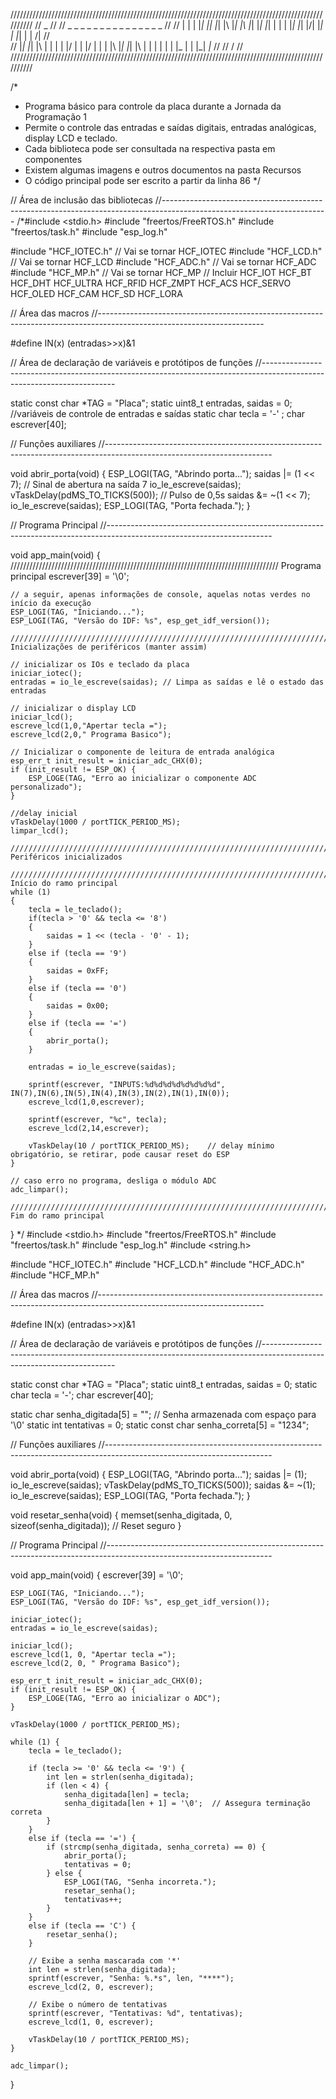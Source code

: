 //////////////////////////////////////////////////////////////////////////////////////////////////////////
//                                                                                       _              //
//               _    _       _      _        _     _   _   _    _   _   _        _   _  _   _          //
//           |  | |  |_| |\| |_| |\ |_|   |\ |_|   |_| |_| | |  |   |_| |_| |\/| |_| |  |_| | |   /|    //    
//         |_|  |_|  |\  | | | | |/ | |   |/ | |   |   |\  |_|  |_| |\  | | |  | | | |_ | | |_|   _|_   //
//                                                                                       /              //
//////////////////////////////////////////////////////////////////////////////////////////////////////////

/*
*   Programa básico para controle da placa durante a Jornada da Programação 1
*   Permite o controle das entradas e saídas digitais, entradas analógicas, display LCD e teclado. 
*   Cada biblioteca pode ser consultada na respectiva pasta em componentes
*   Existem algumas imagens e outros documentos na pasta Recursos
*   O código principal pode ser escrito a partir da linha 86
*/

// Área de inclusão das bibliotecas
//-----------------------------------------------------------------------------------------------------------------------
/*#include <stdio.h>
#include "freertos/FreeRTOS.h"
#include "freertos/task.h"
#include "esp_log.h"

#include "HCF_IOTEC.h"   // Vai se tornar HCF_IOTEC
#include "HCF_LCD.h" // Vai se tornar HCF_LCD
#include "HCF_ADC.h"   // Vai se tornar HCF_ADC
#include "HCF_MP.h"   // Vai se tornar HCF_MP
// Incluir HCF_IOT HCF_BT HCF_DHT HCF_ULTRA HCF_RFID HCF_ZMPT HCF_ACS HCF_SERVO HCF_OLED HCF_CAM HCF_SD HCF_LORA


// Área das macros
//-----------------------------------------------------------------------------------------------------------------------

#define IN(x) (entradas>>x)&1

// Área de declaração de variáveis e protótipos de funções
//-----------------------------------------------------------------------------------------------------------------------

static const char *TAG = "Placa";
static uint8_t entradas, saidas = 0; //variáveis de controle de entradas e saídas
static char tecla = '-' ;
char escrever[40];

// Funções auxiliares
//-----------------------------------------------------------------------------------------------------------------------

void abrir_porta(void) {
    ESP_LOGI(TAG, "Abrindo porta...");
    saidas |= (1 << 7); // Sinal de abertura na saída 7
    io_le_escreve(saidas);
    vTaskDelay(pdMS_TO_TICKS(500)); // Pulso de 0,5s
    saidas &= ~(1 << 7);
    io_le_escreve(saidas);
    ESP_LOGI(TAG, "Porta fechada.");
}

// Programa Principal
//-----------------------------------------------------------------------------------------------------------------------

void app_main(void)
{
    /////////////////////////////////////////////////////////////////////////////////////   Programa principal
    escrever[39] = '\0';

    // a seguir, apenas informações de console, aquelas notas verdes no início da execução
    ESP_LOGI(TAG, "Iniciando...");
    ESP_LOGI(TAG, "Versão do IDF: %s", esp_get_idf_version());

    /////////////////////////////////////////////////////////////////////////////////////   Inicializações de periféricos (manter assim)
    
    // inicializar os IOs e teclado da placa
    iniciar_iotec();      
    entradas = io_le_escreve(saidas); // Limpa as saídas e lê o estado das entradas

    // inicializar o display LCD 
    iniciar_lcd();
    escreve_lcd(1,0,"Apertar tecla =");
    escreve_lcd(2,0," Programa Basico");
    
    // Inicializar o componente de leitura de entrada analógica
    esp_err_t init_result = iniciar_adc_CHX(0);
    if (init_result != ESP_OK) {
        ESP_LOGE(TAG, "Erro ao inicializar o componente ADC personalizado");
    }

    //delay inicial
    vTaskDelay(1000 / portTICK_PERIOD_MS); 
    limpar_lcd();

    /////////////////////////////////////////////////////////////////////////////////////   Periféricos inicializados

    /////////////////////////////////////////////////////////////////////////////////////   Início do ramo principal                    
    while (1)                                                                                                                         
    {                                                                                                                                 
        tecla = le_teclado();     
        if(tecla > '0' && tecla <= '8')
        {
            saidas = 1 << (tecla - '0' - 1);
        }            
        else if (tecla == '9')
        {
            saidas = 0xFF;
        }                                  
        else if (tecla == '0')
        {
            saidas = 0x00;
        }    
        else if (tecla == '=')
        {
            abrir_porta();
        }                                                                                                   
        
        entradas = io_le_escreve(saidas);

        sprintf(escrever, "INPUTS:%d%d%d%d%d%d%d%d", IN(7),IN(6),IN(5),IN(4),IN(3),IN(2),IN(1),IN(0));
        escreve_lcd(1,0,escrever);

        sprintf(escrever, "%c", tecla);
        escreve_lcd(2,14,escrever);
        
        vTaskDelay(10 / portTICK_PERIOD_MS);    // delay mínimo obrigatório, se retirar, pode causar reset do ESP
    }
    
    // caso erro no programa, desliga o módulo ADC
    adc_limpar();

    /////////////////////////////////////////////////////////////////////////////////////   Fim do ramo principal
    
}
*/
#include <stdio.h>
#include "freertos/FreeRTOS.h"
#include "freertos/task.h"
#include "esp_log.h"
#include <string.h>

#include "HCF_IOTEC.h"
#include "HCF_LCD.h"
#include "HCF_ADC.h"
#include "HCF_MP.h"

// Área das macros
//-----------------------------------------------------------------------------------------------------------------------

#define IN(x) (entradas>>x)&1

// Área de declaração de variáveis e protótipos de funções
//-----------------------------------------------------------------------------------------------------------------------

static const char *TAG = "Placa";
static uint8_t entradas, saidas = 0;
static char tecla = '-';
char escrever[40];

static char senha_digitada[5] = "";  // Senha armazenada com espaço para '\0'
static int tentativas = 0;
static const char senha_correta[5] = "1234";  

// Funções auxiliares
//-----------------------------------------------------------------------------------------------------------------------

void abrir_porta(void) {
    ESP_LOGI(TAG, "Abrindo porta...");
    saidas |= (1);
    io_le_escreve(saidas);
    vTaskDelay(pdMS_TO_TICKS(500));
    saidas &= ~(1);
    io_le_escreve(saidas);
    ESP_LOGI(TAG, "Porta fechada.");
}

void resetar_senha(void) {
    memset(senha_digitada, 0, sizeof(senha_digitada));  // Reset seguro
}

// Programa Principal
//-----------------------------------------------------------------------------------------------------------------------

void app_main(void)
{
    escrever[39] = '\0';

    ESP_LOGI(TAG, "Iniciando...");
    ESP_LOGI(TAG, "Versão do IDF: %s", esp_get_idf_version());

    iniciar_iotec();      
    entradas = io_le_escreve(saidas);

    iniciar_lcd();
    escreve_lcd(1, 0, "Apertar tecla =");
    escreve_lcd(2, 0, " Programa Basico");
    
    esp_err_t init_result = iniciar_adc_CHX(0);
    if (init_result != ESP_OK) {
        ESP_LOGE(TAG, "Erro ao inicializar o ADC");
    }

    vTaskDelay(1000 / portTICK_PERIOD_MS); 

    while (1) {                                                                                                                          
        tecla = le_teclado();  
        
        if (tecla >= '0' && tecla <= '9') {
            int len = strlen(senha_digitada);
            if (len < 4) {
                senha_digitada[len] = tecla;
                senha_digitada[len + 1] = '\0';  // Assegura terminação correta
            }
        } 
        else if (tecla == '=') {  
            if (strcmp(senha_digitada, senha_correta) == 0) {
                abrir_porta();
                tentativas = 0;  
            } else {
                ESP_LOGI(TAG, "Senha incorreta.");
                resetar_senha();
                tentativas++; 
            }
        } 
        else if (tecla == 'C') {  
            resetar_senha();
        }

        // Exibe a senha mascarada com '*'
        int len = strlen(senha_digitada);
        sprintf(escrever, "Senha: %.*s", len, "****");
        escreve_lcd(2, 0, escrever); 

        // Exibe o número de tentativas
        sprintf(escrever, "Tentativas: %d", tentativas);
        escreve_lcd(1, 0, escrever);

        vTaskDelay(10 / portTICK_PERIOD_MS);
    }
    
    adc_limpar();
}

